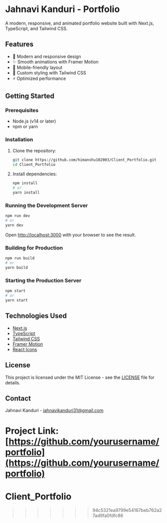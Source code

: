 # Jahnavi Kanduri - Portfolio

A modern, responsive, and animated portfolio website built with Next.js, TypeScript, and Tailwind CSS.

## Features

- 🚀 Modern and responsive design
- ✨ Smooth animations with Framer Motion
- 📱 Mobile-friendly layout
- 🎨 Custom styling with Tailwind CSS
- ⚡ Optimized performance

## Getting Started

### Prerequisites

- Node.js (v14 or later)
- npm or yarn

### Installation

1. Clone the repository:
   ```bash
   git clone https://github.com/himanshu102003/Client_Portfolio.git
   cd Client_Portfolio
   ```

2. Install dependencies:
   ```bash
   npm install
   # or
   yarn install
   ```

### Running the Development Server

```bash
npm run dev
# or
yarn dev
```

Open [http://localhost:3000](http://localhost:3000) with your browser to see the result.

### Building for Production

```bash
npm run build
# or
yarn build
```

### Starting the Production Server

```bash
npm start
# or
yarn start
```

## Technologies Used

- [Next.js](https://nextjs.org/)
- [TypeScript](https://www.typescriptlang.org/)
- [Tailwind CSS](https://tailwindcss.com/)
- [Framer Motion](https://www.framer.com/motion/)
- [React Icons](https://react-icons.github.io/react-icons/)

## License

This project is licensed under the MIT License - see the [LICENSE](LICENSE) file for details.

## Contact

Jahnavi Kanduri - [jahnavikanduri31@gmail.com](mailto:jahnavikanduri31@gmail.com)

Project Link: [https://github.com/yourusername/portfolio](https://github.com/yourusername/portfolio)
=======
# Client_Portfolio
>>>>>>> 94c5321ea9799e54167beb762a27ad9fa0fdfc86
